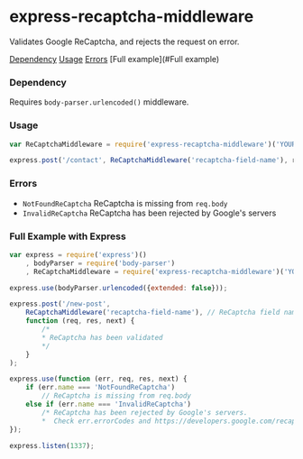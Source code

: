 # express-recaptcha-middleware
Validates Google ReCaptcha, and rejects the request on error.  

[Dependency](#Dependency)
[Usage](#Usage)
[Errors](#Errors)
[Full example](#Full example)

### Dependency

Requires `body-parser.urlencoded()` middleware. 

### Usage
```js
var ReCaptchaMiddleware = require('express-recaptcha-middleware')('YOUR_GOOGLE_RECAPTCHA_SECRET');

express.post('/contact', ReCaptchaMiddleware('recaptcha-field-name'), routeHandler);
```

### Errors
* `NotFoundReCaptcha` ReCaptcha is missing from `req.body`
* `InvalidReCaptcha` ReCaptcha has been rejected by Google's servers

### Full Example with Express

```js
var express = require('express')()
    , bodyParser = require('body-parser')
    , ReCaptchaMiddleware = require('express-recaptcha-middleware')('YOUR_GOOGLE_RECAPTCHA_SECRET');

express.use(bodyParser.urlencoded({extended: false}));

express.post('/new-post',
    ReCaptchaMiddleware('recaptcha-field-name'), // ReCaptcha field name defaults to `g-recaptcha-response`
    function (req, res, next) {
        /*
        * ReCaptcha has been validated
        */
    }
);

express.use(function (err, req, res, next) {
    if (err.name === 'NotFoundReCaptcha')
        // ReCaptcha is missing from req.body
    else if (err.name === 'InvalidReCaptcha')
        /* ReCaptcha has been rejected by Google's servers.
        *  Check err.errorCodes and https://developers.google.com/recaptcha/docs/verify#error-code-reference for more information */
});

express.listen(1337);
```
